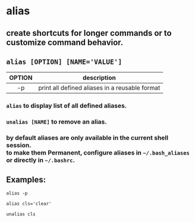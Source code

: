 # alias

create shortcuts for longer commands or to customize command behavior.
---

` alias [OPTION] [NAME='VALUE'] `
---

| **OPTION** | description |
|:---:|:---:|
| -p | print all defined aliases in a reusable format |

### ` alias ` to display list of all defined aliases.

### ` unalias [NAME] ` to remove an alias.

### by default aliases are only available in the current shell session. <br> to make them Permanent, configure aliases in ` ~/.bash_aliases ` or directly in ` ~/.bashrc `.

## Examples:
` alias -p `

` alias cls='clear' `

` unalias cls `

